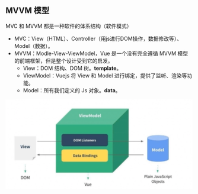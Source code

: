 ## MVVM 模型

MVC 和 MVVM 都是一种软件的体系结构（软件模式）

- MVC：View（HTML）、Controller（用js进行DOM操作，数据修改等）、Model（数据）。
- MVVM：Modle-View-ViewModel，Vue 是一个没有完全遵循 MVVM 模型的前端框架，但是整个设计受到它的启发。
  - View：DOM 结构、DOM 树。**template**。
  - ViewModel：Vuejs 将 View 和 Model 进行绑定，提供了监听、渲染等功能。
  - Model：所有我们定义的 Js 对象。**data**。

![image-20230125170522211](images/1.assets/image-20230125170522211.png)